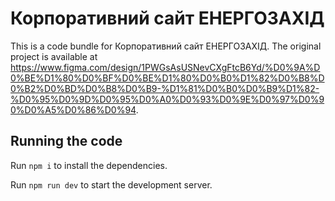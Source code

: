 
  # Корпоративний сайт ЕНЕРГОЗАХІД

  This is a code bundle for Корпоративний сайт ЕНЕРГОЗАХІД. The original project is available at https://www.figma.com/design/1PWGsAsUSNevCXgFtcB6Yd/%D0%9A%D0%BE%D1%80%D0%BF%D0%BE%D1%80%D0%B0%D1%82%D0%B8%D0%B2%D0%BD%D0%B8%D0%B9-%D1%81%D0%B0%D0%B9%D1%82-%D0%95%D0%9D%D0%95%D0%A0%D0%93%D0%9E%D0%97%D0%90%D0%A5%D0%86%D0%94.

  ## Running the code

  Run `npm i` to install the dependencies.

  Run `npm run dev` to start the development server.
  